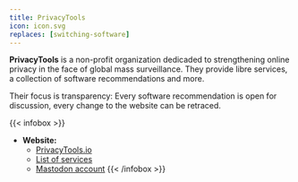```yaml
---
title: PrivacyTools
icon: icon.svg
replaces: [switching-software]
---
```


**PrivacyTools** is a non-profit organization dedicaded to strengthening online privacy in the face of global mass surveillance. They provide libre services, a collection of software recommendations and more.

Their focus is transparency: Every software recommendation is open for discussion, every change to the website can be retraced.

{{< infobox >}}
- **Website:** 
    - [PrivacyTools.io](https://www.privacytools.io/)
    - [List of services](https://www.privacytools.io/services/)
    - [Mastodon account](https://social.privacytools.io/@privacytools)
{{< /infobox >}}